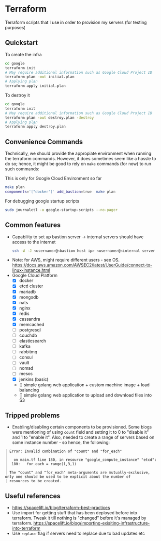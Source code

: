 # Terraform

Terraform scripts that I use in order to provision my servers (for testing purposes)

## Quickstart

To create the infra

```bash
cd google
terraform init
# May require additional information such as Google Cloud Project ID
terraform plan -out initial.plan
# Applying plan
terraform apply initial.plan
```

To destroy it

```bash
cd google
terraform init
# May require additional information such as Google Cloud Project ID
terraform plan -out destroy.plan -destroy
# Applying plan
terraform apply destroy.plan
```

## Convenience Commands

Technically, we should provide the appropiate environment when running the terraform commands. However, it does sometimes seem like a hassle to do so; hence, it might be good to rely on `make` commands (for now) to run such commands:

This is only for Google Cloud Environment so far

```bash
make plan
components='["docker"]' add_bastion=true  make plan
```

For debugging google startup scripts
```bash
sudo journalctl -u google-startup-scripts --no-pager
```


## Common features

- Capability to set up bastion server -> internal servers should have access to the internet
  ```bash
  ssh -A -J <username>@<bastion host ip> <username>@<internal server ip>
  ```
- Note: for AWS, might require different users - see OS. https://docs.aws.amazon.com/AWSEC2/latest/UserGuide/connect-to-linux-instance.html
- Google Cloud Platform
  - [x] docker
  - [x] etcd cluster
  - [x] mariadb
  - [x] mongodb
  - [x] nats
  - [x] nginx
  - [x] redis
  - [x] cassandra
  - [x] memcached
  - [ ] postgresql
  - [ ] couchdb
  - [ ] elasticsearch
  - [ ] kafka
  - [ ] rabbitmq
  - [ ] consul
  - [ ] vault
  - [ ] nomad
  - [ ] mesos
  - [x] jenkins (basic)
  - [] simple golang web application + custom machine image + load balancing
  - [] simple golang web application to upload and download files into S3

## Tripped problems

- Enabling/disabling certain components to be provisioned. Some blogs were mentioning of using `count` field and setting it to 0 to "disable it" and 1 to "enable it". Also, needed to create a range of servers based on some instance number - so hence, the following:

```
│ Error: Invalid combination of "count" and "for_each"
│ 
│   on main.tf line 180, in resource "google_compute_instance" "etcd":
│  180:   for_each = range(1,3,1)
│ 
│ The "count" and "for_each" meta-arguments are mutually-exclusive, only one should be used to be explicit about the number of
│ resources to be created.
```

## Useful references

- https://spacelift.io/blog/terraform-best-practices
- Use import for getting stuff that has been deployed before into terraform. Tweak it till nothing is "changed" before it's managed by terraform. https://spacelift.io/blog/importing-exisiting-infrastructure-into-terraform
- Use `replace` flag if servers need to replace due to bad updates etc